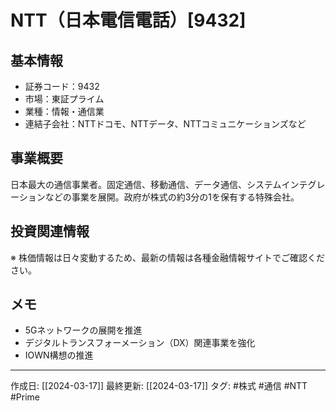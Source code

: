 # NTT（日本電信電話）[9432]

## 基本情報
- 証券コード：9432
- 市場：東証プライム
- 業種：情報・通信業
- 連結子会社：NTTドコモ、NTTデータ、NTTコミュニケーションズなど

## 事業概要
日本最大の通信事業者。固定通信、移動通信、データ通信、システムインテグレーションなどの事業を展開。政府が株式の約3分の1を保有する特殊会社。

## 投資関連情報
※ 株価情報は日々変動するため、最新の情報は各種金融情報サイトでご確認ください。

## メモ
- 5Gネットワークの展開を推進
- デジタルトランスフォーメーション（DX）関連事業を強化
- IOWN構想の推進

---
作成日: [[2024-03-17]]
最終更新: [[2024-03-17]]
タグ: #株式 #通信 #NTT #Prime